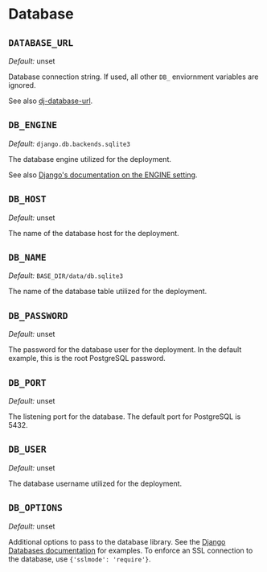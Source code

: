 # Database

## `DATABASE_URL`

_Default:_ unset

Database connection string. If used, all other `DB_` enviornment variables are ignored.

See also [dj-database-url](https://github.com/jazzband/dj-database-url?tab=readme-ov-file#dj-database-url).

## `DB_ENGINE`

_Default:_ `django.db.backends.sqlite3`

The database engine utilized for the deployment.

See also [Django's documentation on the ENGINE setting](https://docs.djangoproject.com/en/5.0/ref/settings/#engine).

## `DB_HOST`

_Default:_ unset

The name of the database host for the deployment.

## `DB_NAME`

_Default:_ `BASE_DIR/data/db.sqlite3`

The name of the database table utilized for the deployment.

## `DB_PASSWORD`

_Default:_ unset

The password for the database user for the deployment. In the default example,
this is the root PostgreSQL password.

## `DB_PORT`

_Default:_ unset

The listening port for the database. The default port for PostgreSQL is 5432.

## `DB_USER`

_Default:_ unset

The database username utilized for the deployment.

## `DB_OPTIONS`

_Default:_ unset

Additional options to pass to the database library. See the [Django Databases documentation](https://docs.djangoproject.com/en/5.0/ref/databases/) for examples. To enforce an SSL connection to the database, use `{'sslmode': 'require'}`.
